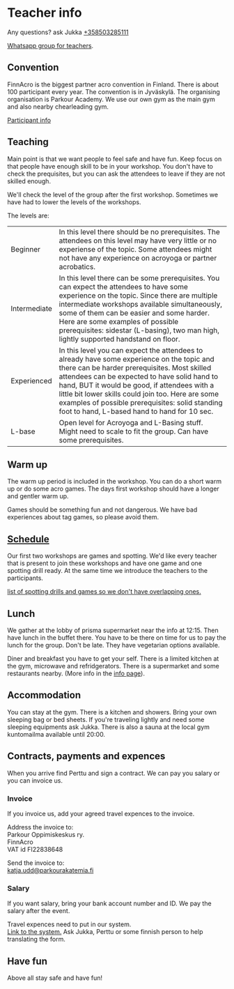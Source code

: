 # Teacher info

Any questions? ask Jukka [+358503285111](tel:+358503285111)

[Whatsapp group for teachers](https://chat.whatsapp.com/EhhMmfLTdqgBusYidIGdwk).

## Convention

FinnAcro is the biggest partner acro convention in Finland. There is about 100 participant every year. The convention is in Jyväskylä. The organising organisation is Parkour Academy. We use our own gym as the main gym and also nearby chearleading gym.

[Participant info](/info)

## Teaching

Main point is that we want people to feel safe and have fun. Keep focus on that people have enough skill to be in your workshop. You don't have to check the prequisites, but you can ask the attendees to leave if they are not skilled enough.

We'll check the level of the group after the first workshop. Sometimes we have had to lower the levels of the workshops.

The levels are:

<table class="table">
<tr>
<td class="workshop-0 text-black">Beginner</td>
<td>In this level there should be no prerequisites. The attendees on this level may have very little or no experiense of the topic. Some attendees might not have any experience on acroyoga or partner acrobatics.</td>
</tr>
<tr>
<td class="workshop-1 text-black">Intermediate</td>
<td>In this level there can be some prerequisites. You can expect the attendees to have some experience on the topic. Since there are multiple intermediate workshops available simultaneously, some of them can be easier and some harder. Here are some examples of possible prerequisites: sidestar (L-basing), two man high, lightly supported handstand on floor.</td>
</tr>
<tr>
<td class="workshop-2 text-black">Experienced</td>
<td>In this level you can expect the attendees to already have some experience on the topic and there can be harder prerequisites. Most skilled attendees can be expected to have solid hand to hand, BUT it would be good, if attendees with a little bit lower skills could join too. Here are some examples of possible prerequisites: solid standing foot to hand, L-based hand to hand for 10 sec.</td>
</tr>
<tr>
<td class="workshop-3 text-black">L-base</td>
<td>Open level for Acroyoga and L-Basing stuff. Might need to scale to fit the group. Can have some prerequisites.</td>
</tr>

</table>

## Warm up

The warm up period is included in the workshop. You can do a short warm up or do some acro games. The days first workshop should have a longer and gentler warm up.

Games should be something fun and not dangerous. We have bad experiences about tag games, so please avoid them.

## [Schedule](/timetable)

Our first two workshops are games and spotting. We'd like every teacher that is present to join these workshops and have one game and one spotting drill ready. At the same time we introduce the teachers to the participants.

[list of spotting drills and games so we don't have overlapping ones.](https://docs.google.com/spreadsheets/d/1ep2UGvlSay7H2vTQQJAZP-jaENcGs8LGT7_LDaDR0bw/edit?usp=sharing)

## Lunch

We gather at the lobby of prisma supermarket near the info at 12:15. Then have lunch in the buffet there. You have to be there on time for us to pay the lunch for the group. Don't be late. They have vegetarian options available.

Diner and breakfast you have to get your self. There is a limited kitchen at the gym, microwave and refridgerators. There is a supermarket and some restaurants nearby. (More info in the [info page](/info)).

## Accommodation

You can stay at the gym. There is a kitchen and showers. Bring your own sleeping bag or bed sheets. If you're traveling lightly and need some sleeping equipments ask Jukka. There is also a sauna at the local gym kuntomailma available until 20:00.

## Contracts, payments and expences

When you arrive find Perttu and sign a contract. We can pay you salary or you can invoice us.

### Invoice

If you invoice us, add your agreed travel expences to the invoice.

Address the invoice to:\
Parkour Oppimiskeskus ry.\
FinnAcro\
VAT id FI22838648

Send the invoice to:\
[katja.udd@parkourakatemia.fi](mailto:katja.udd@parkourakatemia.fi)

### Salary

If you want salary, bring your bank account number and ID. We pay the salary after the event.

Travel expences need to put in our system.\
[Link to the system.](https://parkourakatemia.fi/kululaskut/) Ask Jukka, Perttu or some finnish person to help translating the form.

## Have fun

Above all stay safe and have fun!
